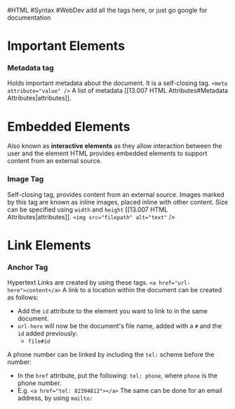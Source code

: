#HTML #Syntax #WebDev 
add all the tags here, or just go google for documentation

# Important Elements

### Metadata tag
Holds important metadata about the document. It is a self-closing tag.
`<meta attribute="value" />`
A list of metadata [[13.007 HTML Attributes#Metadata Attributes|attributes]].

# Embedded Elements
Also known as **interactive elements** as they allow interaction between the user and the element
HTML provides embedded elements to support content from an external source.
### Image Tag
Self-closing tag, provides content from an external source.
Images marked by this tag are known as inline images, placed inline with other content.
Size can be specified using `width` and `height` [[13.007 HTML Attributes|attributes]].
`<img src="filepath" alt="text"` />

# Link Elements

### Anchor Tag
Hypertext Links are created by using these tags.
`<a href="url-here">content</a>`
A link to a location within the document can be created as follows:
- Add the `id` attribute to the element you want to link to in the same document.
- `url-here` will now be the document's file name, added with a `#` and the `id` added previously:
	- `file#id`

A phone number can be linked by including the `tel:` scheme before the number:
- In the `href` attribute, put the following: `tel: phone`, where `phone` is the phone number.
- E.g. `<a href="tel: 82394812"></a>`
The same can be done for an email address, by using `mailto:` 



